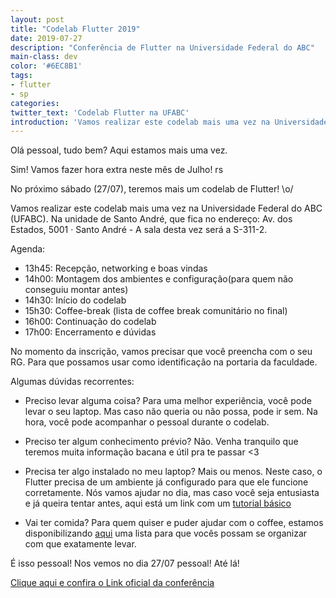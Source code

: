 ```yaml
---
layout: post
title: "Codelab Flutter 2019"
date: 2019-07-27
description: "Conferência de Flutter na Universidade Federal do ABC"
main-class: dev
color: '#6EC8B1'
tags:
- flutter
- sp
categories:
twitter_text: 'Codelab Flutter na UFABC'
introduction: 'Vamos realizar este codelab mais uma vez na Universidade Federal do ABC (UFABC)'
---
```


Olá pessoal, tudo bem? Aqui estamos mais uma vez.

Sim! Vamos fazer hora extra neste mês de Julho! rs

No próximo sábado (27/07), teremos mais um codelab de Flutter! \o/

Vamos realizar este codelab mais uma vez na Universidade Federal do ABC (UFABC). Na unidade de Santo André, que fica no endereço: Av. dos Estados, 5001 · Santo André - A sala desta vez será a S-311-2.

Agenda:
- 13h45: Recepção, networking e boas vindas
- 14h00: Montagem dos ambientes e configuração(para quem não conseguiu montar antes)
- 14h30: Início do codelab
- 15h30: Coffee-break (lista de coffee break comunitário no final)
- 16h00: Continuação do codelab
- 17h00: Encerramento e dúvidas

No momento da inscrição, vamos precisar que você preencha com o seu RG. Para que possamos usar como identificação na portaria da faculdade.

Algumas dúvidas recorrentes:
- Preciso levar alguma coisa?
Para uma melhor experiência, você pode levar o seu laptop. Mas caso não queria ou não possa, pode ir sem. Na hora, você pode acompanhar o pessoal durante o codelab.

- Preciso ter algum conhecimento prévio?
Não. Venha tranquilo que teremos muita informação bacana e útil pra te passar <3

- Precisa ter algo instalado no meu laptop?
Mais ou menos. Neste caso, o Flutter precisa de um ambiente já configurado para que ele funcione corretamente. Nós vamos ajudar no dia, mas caso você seja entusiasta e já queira tentar antes, aqui está um link com um [tutorial básico](https://luizmarcus.com/android/instalando-e-configurando-o-flutter) 

- Vai ter comida?
Para quem quiser e puder ajudar com o coffee, estamos disponibilizando [aqui](https://docs.google.com/spreadsheets/d/1hPDnDuv_i33y33ba0xVcF5-JUVg0PMviP_4ETNNqZSs/edit?usp=sharing) uma lista para que vocês possam
se organizar com que exatamente levar.

É isso pessoal!
Nos vemos no dia 27/07 pessoal! Até lá!

[Clique aqui e confira o Link oficial da conferência](https://www.meetup.com/pt-BR/GDG-ABC/events/262951676)

